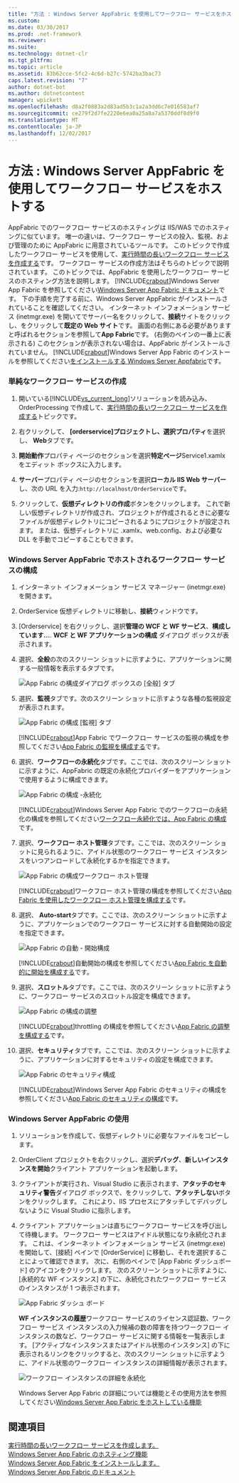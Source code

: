 ```yaml
---
title: "方法 : Windows Server AppFabric を使用してワークフロー サービスをホストする"
ms.custom: 
ms.date: 03/30/2017
ms.prod: .net-framework
ms.reviewer: 
ms.suite: 
ms.technology: dotnet-clr
ms.tgt_pltfrm: 
ms.topic: article
ms.assetid: 83b62cce-5fc2-4c6d-b27c-5742ba3bac73
caps.latest.revision: "7"
author: dotnet-bot
ms.author: dotnetcontent
manager: wpickett
ms.openlocfilehash: d8a2f0883a2d83ad5b3c1a2a3dd6c7e016583af7
ms.sourcegitcommit: ce279f2d7fe2220e6ea0a25a8a7a5370ddf8d9f0
ms.translationtype: MT
ms.contentlocale: ja-JP
ms.lasthandoff: 12/02/2017
---
```

# <a name="how-to-host-a-workflow-service-with-windows-server-app-fabric"></a>方法 : Windows Server AppFabric を使用してワークフロー サービスをホストする
AppFabric でのワークフロー サービスのホスティングは IIS/WAS でのホスティングに似ています。 唯一の違いは、ワークフロー サービスの投入、監視、および管理のために AppFabric に用意されているツールです。 このトピックで作成したワークフロー サービスを使用して、[実行時間の長いワークフロー サービスを作成する](../../../../docs/framework/wcf/feature-details/creating-a-long-running-workflow-service.md)です。 ワークフロー サービスの作成方法はそちらのトピックで説明されています。 このトピックでは、AppFabric を使用したワークフロー サービスのホスティング方法を説明します。 [!INCLUDE[crabout](../../../../includes/crabout-md.md)]Windows Server App Fabric を参照してください[Windows Server App Fabric ドキュメント](http://go.microsoft.com/fwlink/?LinkID=193037&clcid=0x409)です。 下の手順を完了する前に、Windows Server AppFabric がインストールされていることを確認してください。  インターネット インフォメーション サービス (inetmgr.exe) を開いてでサーバー名をクリックして、**接続**サイトをクリックし、をクリックして**既定の Web サイト**です。 画面の右側にある必要がありますと呼ばれるセクションを参照して**App Fabric**です。 (右側のペインの一番上に表示される) このセクションが表示されない場合は、AppFabric がインストールされていません。 [!INCLUDE[crabout](../../../../includes/crabout-md.md)]Windows Server App Fabric のインストールを参照してください[をインストールする Windows Server Appfabric](http://go.microsoft.com/fwlink/?LinkId=193136)です。  
  
### <a name="creating-a-simple-workflow-service"></a>単純なワークフロー サービスの作成  
  
1.  開いている[!INCLUDE[vs_current_long](../../../../includes/vs-current-long-md.md)]ソリューションを読み込み、OrderProcessing で作成して、[実行時間の長いワークフロー サービスを作成する](../../../../docs/framework/wcf/feature-details/creating-a-long-running-workflow-service.md)トピックです。  
  
2.  右クリックして、 **[orderservice]**プロジェクトし、選択**プロパティ**を選択し、 **Web**タブです。  
  
3.  **開始動作**プロパティ ページのセクションを選択**特定ページ**Service1.xamlx をエディット ボックスに入力します。  
  
4.  **サーバー**プロパティ ページのセクションを選択**ローカル IIS Web サーバー**し、次の URL を入力:`http://localhost/OrderService`です。  
  
5.  クリックして、**仮想ディレクトリの作成**ボタンをクリックします。 これで新しい仮想ディレクトリが作成され、プロジェクトが作成されるときに必要なファイルが仮想ディレクトリにコピーされるようにプロジェクトが設定されます。  または、仮想ディレクトリに .xamlx、web.config、および必要な DLL を手動でコピーすることもできます。  
  
### <a name="configuring-a-workflow-service-hosted-in-windows-server-app-fabric"></a>Windows Server AppFabric でホストされるワークフロー サービスの構成  
  
1.  インターネット インフォメーション サービス マネージャー (inetmgr.exe) を開きます。  
  
2.  OrderService 仮想ディレクトリに移動し、**接続**ウィンドウです。  
  
3.  [Orderservice] を右クリックし、選択**管理の WCF と WF サービス**、**構成しています...**. **WCF と WF アプリケーションの構成** ダイアログ ボックスが表示されます。  
  
4.  選択、**全般**の次のスクリーン ショットに示すように、アプリケーションに関する一般情報を表示するタブです。  
  
     ![App Fabric の構成ダイアログ ボックスの [全般] タブ](../../../../docs/framework/wcf/feature-details/media/appfabricconfiguration-general.gif "AppFabricConfiguration-全般")  
  
5.  選択、**監視**タブです。次のスクリーン ショットに示すような各種の監視設定が表示されます。  
  
     ![App Fabric の構成 [監視] タブ](../../../../docs/framework/wcf/feature-details/media/appfabricconfiguration-monitoring.gif "AppFabricConfiguration 監視")  
  
     [!INCLUDE[crabout](../../../../includes/crabout-md.md)]App Fabric でワークフロー サービスの監視の構成を参照してください[App Fabric の監視を構成する](http://go.microsoft.com/fwlink/?LinkId=193153)です。  
  
6.  選択、**ワークフローの永続化**タブです。ここでは、次のスクリーン ショットに示すように、AppFabric の既定の永続化プロバイダーをアプリケーションで使用するように構成できます。  
  
     ![App Fabric の構成 &#45;永続化](../../../../docs/framework/wcf/feature-details/media/appfabricconfiguration-persistence.gif "AppFabricConfiguration 永続化")  
  
     [!INCLUDE[crabout](../../../../includes/crabout-md.md)]Windows Server App Fabric でのワークフローの永続化の構成を参照してください[ワークフロー永続化では、App Fabric の構成](http://go.microsoft.com/fwlink/?LinkId=193148)です。  
  
7.  選択、**ワークフロー ホスト管理**タブです。ここでは、次のスクリーン ショットに見られるように、アイドル状態のワークフロー サービス インスタンスをいつアンロードして永続化するかを指定できます。  
  
     ![App Fabric の構成ワークフロー ホスト管理](../../../../docs/framework/wcf/feature-details/media/appfabricconfiguration-management.gif "AppFabricConfiguration 管理")  
  
     [!INCLUDE[crabout](../../../../includes/crabout-md.md)]ワークフロー ホスト管理の構成を参照してください[App Fabric を使用したワークフロー ホスト管理を構成する](http://go.microsoft.com/fwlink/?LinkId=193151)です。  
  
8.  選択、 **Auto-start**タブです。ここでは、次のスクリーン ショットに示すように、アプリケーションでのワークフロー サービスに対する自動開始の設定を指定できます。  
  
     ![App Fabric の自動 &#45; 開始構成](../../../../docs/framework/wcf/feature-details/media/appfabricconfigurationautostart.gif "AppFabricConfigurationAutostart")  
  
     [!INCLUDE[crabout](../../../../includes/crabout-md.md)]自動開始の構成を参照してください[App Fabric を自動的に開始を構成する](http://go.microsoft.com/fwlink/?LinkId=193150)です。  
  
9. 選択、**スロットル**タブです。ここでは、次のスクリーン ショットに示すように、ワークフロー サービスのスロットル設定を構成できます。  
  
     ![App Fabric の構成の調整](../../../../docs/framework/wcf/feature-details/media/appfabricconfigurationthrottling.gif "AppFabricConfigurationThrottling")  
  
     [!INCLUDE[crabout](../../../../includes/crabout-md.md)]throttling の構成を参照してください[App Fabric の調整を構成する](http://go.microsoft.com/fwlink/?LinkId=193149)です。  
  
10. 選択、**セキュリティ**タブです。ここでは、次のスクリーン ショットに示すように、アプリケーションに対するセキュリティの設定を構成できます。  
  
     ![App Fabric のセキュリティ構成](../../../../docs/framework/wcf/feature-details/media/appfabricconfiguration-security.gif "AppFabricConfiguration セキュリティ")  
  
     [!INCLUDE[crabout](../../../../includes/crabout-md.md)]Windows Server App Fabric のセキュリティの構成を参照してください[App Fabric のセキュリティの構成](http://go.microsoft.com/fwlink/?LinkId=193152)です。  
  
### <a name="using-windows-server-app-fabric"></a>Windows Server AppFabric の使用  
  
1.  ソリューションを作成して、仮想ディレクトリに必要なファイルをコピーします。  
  
2.  OrderClient プロジェクトを右クリックし、選択**デバッグ**、**新しいインスタンスを開始**クライアント アプリケーションを起動します。  
  
3.  クライアントが実行され、Visual Studio に表示されます、**アタッチのセキュリティ警告**ダイアログ ボックスで、をクリックして、**アタッチしない**ボタンをクリックします。 これにより、IIS プロセスにアタッチしてデバッグしないように Visual Studio に指示します。  
  
4.  クライアント アプリケーションは直ちにワークフロー サービスを呼び出して待機します。 ワークフロー サービスはアイドル状態になり永続化されます。 これは、インターネット インフォメーション サービス (inetmgr.exe) を開始して、[接続] ペインで [OrderService] に移動し、それを選択することによって確認できます。 次に、右側のペインで [App Fabric ダッシュボード] のアイコンをクリックします。 次のスクリーン ショットに示すように、[永続的な WF インスタンス] の下に、永続化されたワークフロー サービスのインスタンスが 1 つ表示されます。  
  
     ![App Fabric ダッシュ ボード](../../../../docs/framework/wcf/feature-details/media/appfabricdashboard.gif "AppFabricDashboard")  
  
     **WF インスタンスの履歴**ワークフロー サービスのライセンス認証数、ワークフロー サービス インスタンスの入力候補の数の障害を持つワークフロー インスタンスの数など、ワークフロー サービスに関する情報を一覧表示します。 [アクティブなインスタンスまたはアイドル状態のインスタンス] の下に表示されるリンクをクリックすると、次のスクリーン ショットに示すように、アイドル状態のワークフロー インスタンスの詳細情報が表示されます。  
  
     ![ワークフロー インスタンスの詳細を永続化](../../../../docs/framework/wcf/feature-details/media/persisteddetail.gif "PersistedDetail")  
  
     Windows Server App Fabric の詳細については機能とその使用方法を参照してください[Windows Server App Fabric をホストしている機能](http://go.microsoft.com/fwlink/?LinkID=193143&clcid=0x409)  
  
## <a name="see-also"></a>関連項目  
 [実行時間の長いワークフロー サービスを作成します。](../../../../docs/framework/wcf/feature-details/creating-a-long-running-workflow-service.md)  
 [Windows Server App Fabric のホスティング機能](http://go.microsoft.com/fwlink/?LinkId=193143)  
 [Windows Server App Fabric をインストールします。](http://go.microsoft.com/fwlink/?LinkId=193136)  
 [Windows Server App Fabric のドキュメント](http://go.microsoft.com/fwlink/?LinkID=193037&clcid=0x409)
